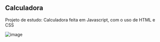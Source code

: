 ## Calculadora
Projeto de estudo: Calculadora feita em Javascript, com o uso de HTML e CSS

![image](https://user-images.githubusercontent.com/73195388/189512072-8634a716-2083-49c5-ab94-904404f1a456.png)
